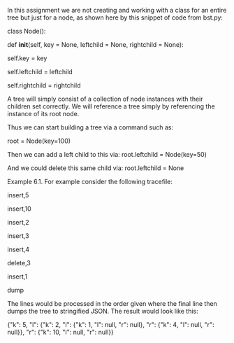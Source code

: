 In this assignment we are not creating and working with a class for an entire tree but just for a
node, as shown here by this snippet of code from bst.py:

class Node():

def __init__(self,
key = None,
leftchild = None,
rightchild = None):

self.key = key

self.leftchild = leftchild

self.rightchild = rightchild

A tree will simply consist of a collection of node instances with their children set correctly. We will
reference a tree simply by referencing the instance of its root node.

Thus we can start building a tree via a command such as:

root = Node(key=100)

Then we can add a left child to this via:
root.leftchild = Node(key=50)

And we could delete this same child via:
root.leftchild = None

Example 6.1. For example consider the following tracefile:

insert,5

insert,10

insert,2

insert,3

insert,4

delete,3

insert,1

dump


The lines would be processed in the order given where the final line then dumps the tree to stringified
JSON. The result would look like this:

{"k": 5, "l": {"k": 2, "l": {"k": 1, "l": null, "r": null},
"r": {"k": 4, "l": null, "r": null}}, "r": {"k": 10, "l": null, "r": null}}
